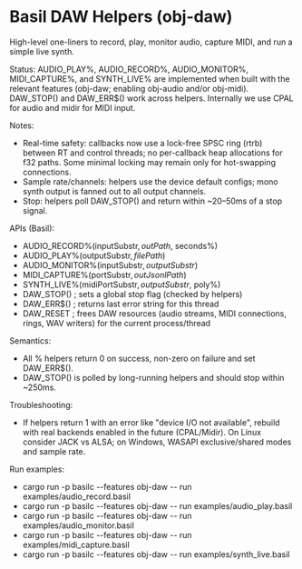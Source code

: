 # Basil DAW Helpers (obj-daw)

High-level one-liners to record, play, monitor audio, capture MIDI, and run a simple live synth.

Status: AUDIO_PLAY%, AUDIO_RECORD%, AUDIO_MONITOR%, MIDI_CAPTURE%, and SYNTH_LIVE% are implemented when built with the relevant features (obj-daw; enabling obj-audio and/or obj-midi). DAW_STOP() and DAW_ERR$() work across helpers. Internally we use CPAL for audio and midir for MIDI input.

Notes:
- Real-time safety: callbacks now use a lock-free SPSC ring (rtrb) between RT and control threads; no per-callback heap allocations for f32 paths. Some minimal locking may remain only for hot-swapping connections.
- Sample rate/channels: helpers use the device default configs; mono synth output is fanned out to all output channels.
- Stop: helpers poll DAW_STOP() and return within ~20–50ms of a stop signal.

APIs (Basil):
- AUDIO_RECORD%(inputSubstr$, outPath$, seconds%)
- AUDIO_PLAY%(outputSubstr$, filePath$)
- AUDIO_MONITOR%(inputSubstr$, outputSubstr$)
- MIDI_CAPTURE%(portSubstr$, outJsonlPath$)
- SYNTH_LIVE%(midiPortSubstr$, outputSubstr$, poly%)
- DAW_STOP()   ; sets a global stop flag (checked by helpers)
- DAW_ERR$()   ; returns last error string for this thread
- DAW_RESET     ; frees DAW resources (audio streams, MIDI connections, rings, WAV writers) for the current process/thread

Semantics:
- All % helpers return 0 on success, non-zero on failure and set DAW_ERR$().
- DAW_STOP() is polled by long-running helpers and should stop within ~250ms.

Troubleshooting:
- If helpers return 1 with an error like "device I/O not available", rebuild with real backends enabled in the future (CPAL/Midir). On Linux consider JACK vs ALSA; on Windows, WASAPI exclusive/shared modes and sample rate.

Run examples:
- cargo run -p basilc --features obj-daw -- run examples/audio_record.basil
- cargo run -p basilc --features obj-daw -- run examples/audio_play.basil
- cargo run -p basilc --features obj-daw -- run examples/audio_monitor.basil
- cargo run -p basilc --features obj-daw -- run examples/midi_capture.basil
- cargo run -p basilc --features obj-daw -- run examples/synth_live.basil
